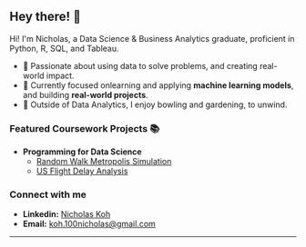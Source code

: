 ## Hey there! 👋

Hi! I'm Nicholas, a Data Science & Business Analytics graduate, proficient in Python, R, SQL, and Tableau.

- 💪 Passionate about using data to solve problems, and creating real-world impact.
- 📝 Currently focused onlearning and applying **machine learning models**, and building **real-world projects**.
- 🌱 Outside of Data Analytics, I enjoy bowling and gardening, to unwind.

### Featured Coursework Projects 📚
- **Programming for Data Science**
  - [Random Walk Metropolis Simulation](#)
  - [US Flight Delay Analysis](#)

### Connect with me
- **Linkedin:** [Nicholas Koh](https://www.linkedin.com/feed/)
- **Email:** koh.100nicholas@gmail.com

---

